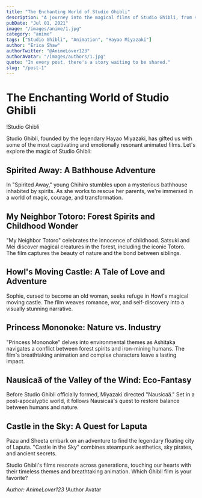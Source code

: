 ```yaml
---
title: "The Enchanting World of Studio Ghibli"
description: "A journey into the magical films of Studio Ghibli, from spirited forests to flying castles."
pubDate: "Jul 01, 2021"
image: "/images/anime/1.jpg"
category: "anime"
tags: ["Studio Ghibli", "Animation", "Hayao Miyazaki"]
author: "Erica Shaw"
authorTwitter: "@AnimeLover123"
authorAvatar: "/images/authors/1.jpg"
quote: "In every post, there's a story waiting to be shared."
slug: "/post-1"
---
```


# The Enchanting World of Studio Ghibli

!Studio Ghibli

Studio Ghibli, founded by the legendary Hayao Miyazaki, has gifted us with some of the most captivating and emotionally resonant animated films. Let's explore the magic of Studio Ghibli:

## Spirited Away: A Bathhouse Adventure

In "Spirited Away," young Chihiro stumbles upon a mysterious bathhouse inhabited by spirits. As she works to rescue her parents, we're immersed in a world of magic, courage, and transformation.

## My Neighbor Totoro: Forest Spirits and Childhood Wonder

"My Neighbor Totoro" celebrates the innocence of childhood. Satsuki and Mei discover magical creatures in the forest, including the iconic Totoro. The film captures the beauty of nature and the bond between siblings.

## Howl's Moving Castle: A Tale of Love and Adventure

Sophie, cursed to become an old woman, seeks refuge in Howl's magical moving castle. The film weaves romance, war, and self-discovery into a visually stunning narrative.

## Princess Mononoke: Nature vs. Industry

"Princess Mononoke" delves into environmental themes as Ashitaka navigates a conflict between forest spirits and iron-mining humans. The film's breathtaking animation and complex characters leave a lasting impact.

## Nausicaä of the Valley of the Wind: Eco-Fantasy

Before Studio Ghibli officially formed, Miyazaki directed "Nausicaä." Set in a post-apocalyptic world, it follows Nausicaä's quest to restore balance between humans and nature.

## Castle in the Sky: A Quest for Laputa

Pazu and Sheeta embark on an adventure to find the legendary floating city of Laputa. "Castle in the Sky" combines steampunk aesthetics, sky pirates, and ancient secrets.

Studio Ghibli's films resonate across generations, touching our hearts with their timeless themes and breathtaking animation. Which Ghibli film is your favorite?

*Author: AnimeLover123*
!Author Avatar
